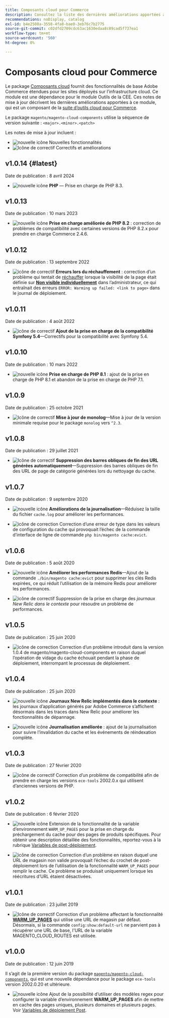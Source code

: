 ```yaml
---
title: Composants cloud pour Commerce
description: Consultez la liste des dernières améliorations apportées au module Composants Cloud .
recommendations: noDisplay, catalog
exl-id: b4e2508a-3558-4fa8-bae0-3eb76c7b2775
source-git-commit: c02dfd2709cdc63ac1630edaa8c89cad5f737ea1
workflow-type: tm+mt
source-wordcount: '560'
ht-degree: 0%

---
```


# Composants cloud pour Commerce

Le package [ Composants cloud](https://github.com/magento/magento-cloud-components) fournit des fonctionnalités de base Adobe Commerce étendues pour les sites déployés sur l’infrastructure cloud. Ce module est une dépendance pour le module Outils de la CEE. Ces notes de mise à jour décrivent les dernières améliorations apportées à ce module, qui est un composant de la [suite d’outils cloud pour Commerce](cloud-tools-suite.md).

Le package `magento/magento-cloud-components` utilise la séquence de version suivante : `<major>.<minor>.<patch>`

Les notes de mise à jour incluent :

- ![nouvelle icône](../../assets/new.svg) Nouvelles fonctionnalités
- ![Icône de correctif](../../assets/fix.svg) Correctifs et améliorations

<!--Add release notes below-->

## v1.0.14 {#latest}

Date de publication : 8 avril 2024

- ![nouvelle icône](../../assets/new.svg) **PHP** — Prise en charge de PHP 8.3.

## v1.0.13

Date de publication : 10 mars 2023

- ![nouvelle icône](../../assets/new.svg) **Prise en charge améliorée de PHP 8.2** : correction de problèmes de compatibilité avec certaines versions de PHP 8.2.x pour prendre en charge Commerce 2.4.6.

## v1.0.12

Date de publication : 13 septembre 2022

- ![icône de correctif](../../assets/fix.svg) **Erreurs lors du réchauffement** : correction d’un problème qui tentait de [réchauffer](../environment/variables-post-deploy.md#warm_up_pages) lorsque la visibilité de la page était définie sur [**Non visible individuellement**](https://docs.magento.com/user-guide/system/data-attributes-product.html#simple-product-csv-file-structure) dans l’administrateur, ce qui entraînait des erreurs `ERROR: Warming up failed: <link to page>` dans le journal de déploiement.<!-- MCLOUD-9134 -->

## v1.0.11

Date de publication : 4 août 2022

- ![icône de correctif](../../assets/fix.svg) **Ajout de la prise en charge de la compatibilité Symfony 5.4**—Correctifs pour la compatibilité avec Symfony 5.4.<!-- AC-3550 -->

## v1.0.10

Date de publication : 10 mars 2022

- ![nouvelle icône](../../assets/new.svg) **Prise en charge de PHP 8.1** : ajout de la prise en charge de PHP 8.1 et abandon de la prise en charge de PHP 7.1.

## v1.0.9

Date de publication : 25 octobre 2021

- ![Icône de correctif](../../assets/fix.svg) **Mise à jour de monolog**—Mise à jour de la version minimale requise pour le package `monolog` vers `^2.3`.<!-- ACMP-1263 -->

## v1.0.8

Date de publication : 29 juillet 2021

- ![Icône de correctif](../../assets/fix.svg) **Suppression des barres obliques de fin des URL générées automatiquement**—Suppression des barres obliques de fin des URL de page de catégorie générées lors du nettoyage du cache.<!--MCLOUD-7192-->

## v1.0.7

Date de publication : 9 septembre 2020

- ![nouvelle icône](../../assets/new.svg) **Améliorations de la journalisation**—Réduisez la taille du fichier `cache.log` pour améliorer les performances.<!--MCLOUD-6859-->

- ![icône de correction](../../assets/fix.svg) Correction d’une erreur de type dans les valeurs de configuration du cache qui provoquait l’échec de la commande d’interface de ligne de commande `php bin/magento cache:evict`.

## v1.0.6

Date de publication : 5 août 2020

- ![nouvelle icône](../../assets/new.svg) **Améliorer les performances Redis**—Ajout de la commande `./bin/magento cache:evict` pour supprimer les clés Redis expirées, ce qui réduit l’utilisation de la mémoire Redis pour améliorer les performances.<!--MCLOUD-6023-->

- ![icône de correctif](../../assets/fix.svg) Suppression de la prise en charge des *journaux New Relic dans le contexte* pour résoudre un problème de performances.<!--MCLOUD-6422-->

## v1.0.5

Date de publication : 25 juin 2020

- ![icône de correction](../../assets/fix.svg) Correction d’un problème introduit dans la version 1.0.4 de magento/magento-cloud-components en raison duquel l’opération de vidage du cache échouait pendant la phase de déploiement, interrompant le processus de déploiement.

## v1.0.4

Date de publication : 25 juin 2020

- ![nouvelle icône](../../assets/new.svg) **Journaux New Relic implémentés dans le contexte** : les journaux d’application générés par Adobe Commerce s’affichent désormais dans les traces dans New Relic pour améliorer les fonctionnalités de dépannage.<!--MCLOUD-6029-->

- ![nouvelle icône](../../assets/new.svg) **Journalisation améliorée** : ajout de la journalisation pour suivre l’invalidation du cache et les événements de réindexation complète.<!--MCLOUD-6157-->

## v1.0.3

Date de publication : 27 février 2020

- ![icône de correctif](../../assets/fix.svg) Correction d’un problème de compatibilité afin de prendre en charge les versions `ece-tools` 2002.0.x qui utilisent d’anciennes versions de PHP.

## v1.0.2

Date de publication : 6 février 2020

- ![nouvelle icône](../../assets/new.svg) Extension de la fonctionnalité de la variable d’environnement `WARM_UP_PAGES` pour la prise en charge du préchargement du cache pour des pages de produits spécifiques. Pour obtenir une description détaillée des fonctionnalités, reportez-vous à la rubrique [Variables de post-déploiement](../environment/variables-post-deploy.md#warm_up_pages).<!--MAGECLOUD-4444-->

- ![icône de correction](../../assets/fix.svg) Correction d’un problème en raison duquel une URL de magasin non valide provoquait l’échec du crochet de post-déploiement lors de l’utilisation de la fonctionnalité `WARM_UP_PAGES` pour remplir le cache. Ce problème se produisait uniquement lorsque les réécritures d’URL étaient désactivées.<!-- MAGECLOUD-4094 -->

## v1.0.1

Date de publication : 23 juillet 2019

- ![Icône de correctif](../../assets/fix.svg) Correction d’un problème affectant la fonctionnalité [**WARM_UP_PAGES**](../environment/variables-post-deploy.md#warm_up_pages) qui utilise une URL de magasin par défaut. Désormais, si la commande `config:show:default-url` ne parvient pas à récupérer une URL de base, l&#39;URL de la variable MAGENTO_CLOUD_ROUTES est utilisée.<!-- MAGECLOUD-3866 -->

## v1.0.0

Date de publication : 12 juin 2019

Il s’agit de la première version du package [`magento/magento-cloud-components`](https://github.com/magento/magento-cloud-components), qui est une nouvelle dépendance pour le package `ece-tools` version 2002.0.20 et ultérieure.

- ![nouvelle icône](../../assets/new.svg) Ajout de la possibilité d’utiliser des modèles regex pour configurer la variable d’environnement **WARM_UP_PAGES** afin de mettre en cache des pages uniques, plusieurs domaines et plusieurs pages. Voir [Variables de déploiement Post](../environment/variables-post-deploy.md#warm_up_pages).<!--MAGECLOUD-3258-->

